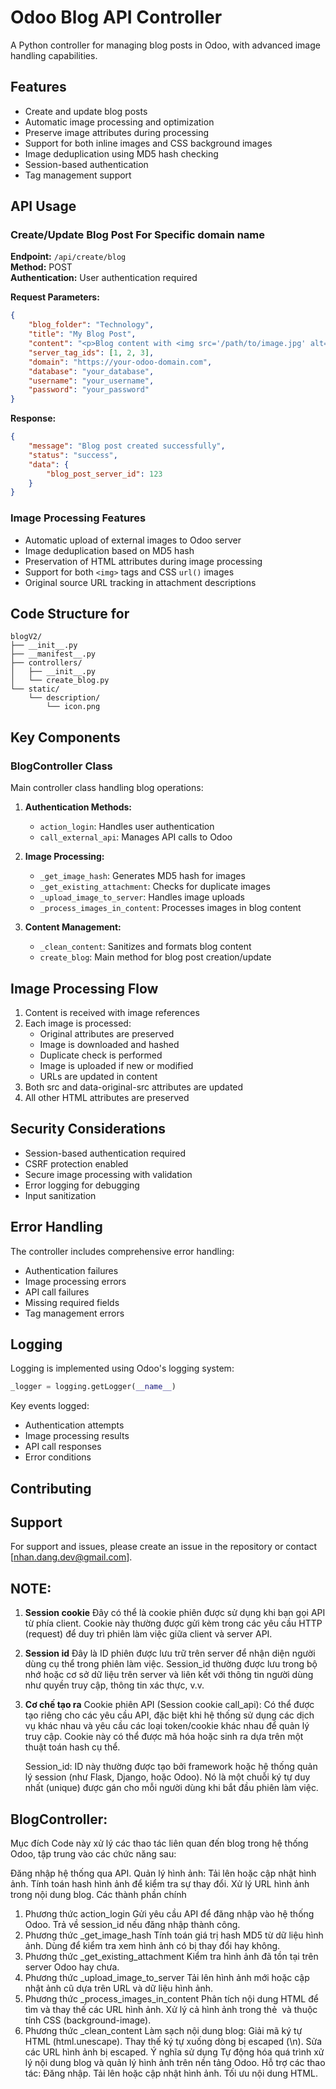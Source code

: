 # Odoo Blog API Controller

A Python controller for managing blog posts in Odoo, with advanced image handling capabilities.

## Features

- Create and update blog posts
- Automatic image processing and optimization
- Preserve image attributes during processing
- Support for both inline images and CSS background images
- Image deduplication using MD5 hash checking
- Session-based authentication
- Tag management support

## API Usage

### Create/Update Blog Post For Specific domain name

**Endpoint:** `/api/create/blog`  
**Method:** POST  
**Authentication:** User authentication required

**Request Parameters:**
```json
{
    "blog_folder": "Technology",
    "title": "My Blog Post",
    "content": "<p>Blog content with <img src='/path/to/image.jpg' alt='test'></p>",
    "server_tag_ids": [1, 2, 3],
    "domain": "https://your-odoo-domain.com",
    "database": "your_database",
    "username": "your_username",
    "password": "your_password"
}
```

**Response:**
```json
{
    "message": "Blog post created successfully",
    "status": "success",
    "data": {
        "blog_post_server_id": 123
    }
}
```

### Image Processing Features
- Automatic upload of external images to Odoo server
- Image deduplication based on MD5 hash
- Preservation of HTML attributes during image processing
- Support for both `<img>` tags and CSS `url()` images
- Original source URL tracking in attachment descriptions

## Code Structure for 

```
blogV2/
├── __init__.py
├── __manifest__.py
├── controllers/
│   ├── __init__.py
│   └── create_blog.py
└── static/
    └── description/
        └── icon.png
```

## Key Components

### BlogController Class

Main controller class handling blog operations:

1. **Authentication Methods:**
   - `action_login`: Handles user authentication
   - `call_external_api`: Manages API calls to Odoo

2. **Image Processing:**
   - `_get_image_hash`: Generates MD5 hash for images
   - `_get_existing_attachment`: Checks for duplicate images
   - `_upload_image_to_server`: Handles image uploads
   - `_process_images_in_content`: Processes images in blog content

3. **Content Management:**
   - `_clean_content`: Sanitizes and formats blog content
   - `create_blog`: Main method for blog post creation/update

## Image Processing Flow

1. Content is received with image references
2. Each image is processed:
   - Original attributes are preserved
   - Image is downloaded and hashed
   - Duplicate check is performed
   - Image is uploaded if new or modified
   - URLs are updated in content
3. Both src and data-original-src attributes are updated
4. All other HTML attributes are preserved

## Security Considerations

- Session-based authentication required
- CSRF protection enabled
- Secure image processing with validation
- Error logging for debugging
- Input sanitization

## Error Handling

The controller includes comprehensive error handling:
- Authentication failures
- Image processing errors
- API call failures
- Missing required fields
- Tag management errors

## Logging

Logging is implemented using Odoo's logging system:
```python
_logger = logging.getLogger(__name__)
```

Key events logged:
- Authentication attempts
- Image processing results
- API call responses
- Error conditions

## Contributing

## Support

For support and issues, please create an issue in the repository or contact [nhan.dang.dev@gmail.com].




## NOTE:
1. **Session cookie**
    Đây có thể là cookie phiên được sử dụng khi bạn gọi API từ phía client.
    Cookie này thường được gửi kèm trong các yêu cầu HTTP (request) để duy trì phiên làm việc giữa client và server API.
    
2. **Session id**
    Đây là ID phiên được lưu trữ trên server để nhận diện người dùng cụ thể trong phiên làm việc.
    Session_id thường được lưu trong bộ nhớ hoặc cơ sở dữ liệu trên server và liên kết với thông tin người dùng như quyền truy cập, 
    thông tin xác thực, v.v.
3. **Cơ chế tạo ra**
    Cookie phiên API (Session cookie call_api):
    Có thể được tạo riêng cho các yêu cầu API, đặc biệt khi hệ thống sử dụng các dịch vụ khác nhau và yêu cầu các loại token/cookie khác nhau để quản lý truy cập.
    Cookie này có thể được mã hóa hoặc sinh ra dựa trên một thuật toán hash cụ thể.

    Session_id:
    ID này thường được tạo bởi framework hoặc hệ thống quản lý session (như Flask, Django, hoặc Odoo).
    Nó là một chuỗi ký tự duy nhất (unique) được gán cho mỗi người dùng khi bắt đầu phiên làm việc.



## BlogController:
Mục đích
Code này xử lý các thao tác liên quan đến blog trong hệ thống Odoo, tập trung vào các chức năng sau:

Đăng nhập hệ thống qua API.
Quản lý hình ảnh:
Tải lên hoặc cập nhật hình ảnh.
Tính toán hash hình ảnh để kiểm tra sự thay đổi.
Xử lý URL hình ảnh trong nội dung blog.
Các thành phần chính
1. Phương thức action_login
Gửi yêu cầu API để đăng nhập vào hệ thống Odoo.
Trả về session_id nếu đăng nhập thành công.
2. Phương thức _get_image_hash
Tính toán giá trị hash MD5 từ dữ liệu hình ảnh.
Dùng để kiểm tra xem hình ảnh có bị thay đổi hay không.
3. Phương thức _get_existing_attachment
Kiểm tra hình ảnh đã tồn tại trên server Odoo hay chưa.
4. Phương thức _upload_image_to_server
Tải lên hình ảnh mới hoặc cập nhật ảnh cũ dựa trên URL và dữ liệu hình ảnh.
5. Phương thức _process_images_in_content
Phân tích nội dung HTML để tìm và thay thế các URL hình ảnh.
Xử lý cả hình ảnh trong thẻ <img> và thuộc tính CSS (background-image).
6. Phương thức _clean_content
Làm sạch nội dung blog:
Giải mã ký tự HTML (html.unescape).
Thay thế ký tự xuống dòng bị escaped (\\n).
Sửa các URL hình ảnh bị escaped.
Ý nghĩa sử dụng
Tự động hóa quá trình xử lý nội dung blog và quản lý hình ảnh trên nền tảng Odoo.
Hỗ trợ các thao tác:
Đăng nhập.
Tải lên hoặc cập nhật hình ảnh.
Tối ưu nội dung HTML.


